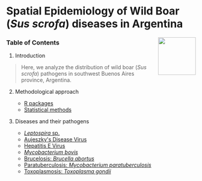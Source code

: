 # Spatial Epidemiology of Wild Boar (*Sus scrofa*) diseases in Argentina

<img src="https://user-images.githubusercontent.com/20196847/82152923-d78ba600-983a-11ea-9bfc-2a9115a029f5.jpg" height="100" width="100" img align="right">

### Table of Contents

1. Introduction
> Here, we analyze the distribution of wild boar (*Sus scrofa*) pathogens in southwest Buenos Aires province, Argentina. 

2. Methodological approach
    -   [R packages](./R-packages/R-packages.Rmd)    
    -   [Statistical methods](./Statistical_methods/Methods.md)    
    
3. Diseases and their pathogens  
    -   [*Leptospira* sp.](#leptospira-sp.)  
    -   [Aujeszky's Disease Virus](#aujeszky's-disease-virus)  
    -   [Hepatitis E Virus](#hepatitis-e-virus)  
    -   [*Mycobacterium bovis*](#mycobacterium-bovis)  
    -   [Brucelosis: *Brucella abortus*](#brucelosis)  
    -   [Paratuberculosis: *Mycobacterium paratuberculosis*](#paratuebrculosis)  
    -   [Toxoplasmosis: *Toxoplasma gondii*](#toxoplasmosis)



